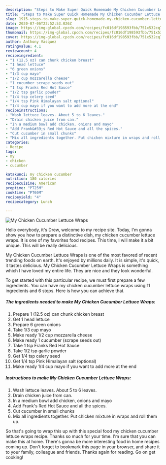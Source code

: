 ```yaml
---
description: "Steps to Make Super Quick Homemade My Chicken Cucumber Lettuce Wraps"
title: "Steps to Make Super Quick Homemade My Chicken Cucumber Lettuce Wraps"
slug: 1915-steps-to-make-super-quick-homemade-my-chicken-cucumber-lettuce-wraps
date: 2020-07-06T22:52:53.026Z
image: https://img-global.cpcdn.com/recipes/fc016df198593fbb/751x532cq70/my-chicken-cucumber-lettuce-wraps-recipe-main-photo.jpg
thumbnail: https://img-global.cpcdn.com/recipes/fc016df198593fbb/751x532cq70/my-chicken-cucumber-lettuce-wraps-recipe-main-photo.jpg
cover: https://img-global.cpcdn.com/recipes/fc016df198593fbb/751x532cq70/my-chicken-cucumber-lettuce-wraps-recipe-main-photo.jpg
author: Anthony Vasquez
ratingvalue: 4.1
reviewcount: 4
recipeingredient:
- "1 (12.5 oz) can chunk chicken breast"
- "1 head lettuce"
- "6 green onions"
- "1/3 cup mayo"
- "1/2 cup mozzarella cheese"
- "1 cucumber scrape seeds out"
- "1 tsp Franks Red Hot Sauce"
- "1/2 tsp garlic powder"
- "1/4 tsp celery seed"
- "1/4 tsp Pink Himalayan salt optional"
- "1/4 cup mayo if you want to add more at the end"
recipeinstructions:
- "Wash lettuce leaves. About 5 to 6 leaves."
- "Drain chicken juice from can."
- "In a medium bowl add chicken, onions and mayo"
- "Add Frank&#39;s Red Hot Sauce and all the spices."
- "Cut cucumber in small chunks"
- "Mix all ingredients together. Put chicken mixture in wraps and roll them up."
categories:
- Recipe
tags:
- my
- chicken
- cucumber

katakunci: my chicken cucumber 
nutrition: 180 calories
recipecuisine: American
preptime: "PT25M"
cooktime: "PT60M"
recipeyield: "4"
recipecategory: Lunch

---
```



![My Chicken Cucumber Lettuce Wraps](https://img-global.cpcdn.com/recipes/fc016df198593fbb/751x532cq70/my-chicken-cucumber-lettuce-wraps-recipe-main-photo.jpg)

Hello everybody, it's Drew, welcome to my recipe site. Today, I'm gonna show you how to prepare a distinctive dish, my chicken cucumber lettuce wraps. It is one of my favorites food recipes. This time, I will make it a bit unique. This will be really delicious.

My Chicken Cucumber Lettuce Wraps is one of the most favored of recent trending foods on earth. It's enjoyed by millions daily. It is simple, it's quick, it tastes delicious. My Chicken Cucumber Lettuce Wraps is something which I have loved my entire life. They are nice and they look wonderful.




To get started with this particular recipe, we must first prepare a few ingredients. You can have my chicken cucumber lettuce wraps using 11 ingredients and 6 steps. Here is how you can achieve that.

<!--inarticleads1-->

##### The ingredients needed to make My Chicken Cucumber Lettuce Wraps:

1. Prepare 1 (12.5 oz) can chunk chicken breast
1. Get 1 head lettuce
1. Prepare 6 green onions
1. Take 1/3 cup mayo
1. Make ready 1/2 cup mozzarella cheese
1. Make ready 1 cucumber (scrape seeds out)
1. Take 1 tsp Franks Red Hot Sauce
1. Take 1/2 tsp garlic powder
1. Get 1/4 tsp celery seed
1. Get 1/4 tsp Pink Himalayan salt (optional)
1. Make ready 1/4 cup mayo if you want to add more at the end




<!--inarticleads2-->

##### Instructions to make My Chicken Cucumber Lettuce Wraps:

1. Wash lettuce leaves. About 5 to 6 leaves.
1. Drain chicken juice from can.
1. In a medium bowl add chicken, onions and mayo
1. Add Frank&#39;s Red Hot Sauce and all the spices.
1. Cut cucumber in small chunks
1. Mix all ingredients together. Put chicken mixture in wraps and roll them up.




So that's going to wrap this up with this special food my chicken cucumber lettuce wraps recipe. Thanks so much for your time. I'm sure that you can make this at home. There's gonna be more interesting food in home recipes coming up. Don't forget to bookmark this page in your browser, and share it to your family, colleague and friends. Thanks again for reading. Go on get cooking!
